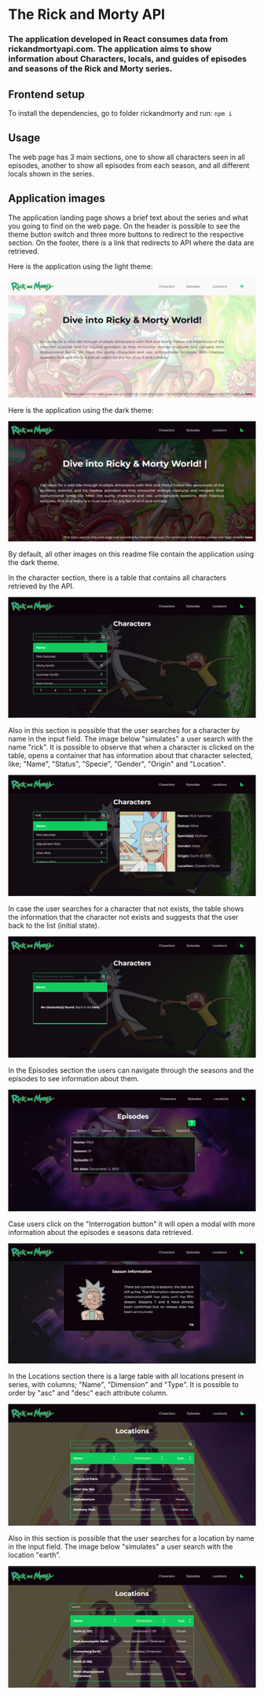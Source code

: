 # The Rick and Morty API

### The application developed in React consumes data from rickandmortyapi.com. The application aims to show information about Characters, locals, and guides of episodes and seasons of the Rick and Morty series.

## Frontend setup
To install the dependencies, go to folder rickandmorty and run: ``` npm i ```

## Usage
The web page has 3 main sections, one to show all characters seen in all episodes, another to show all episodes from each season, and all different locals shown in the series.

## Application images
<span>The application landing page shows a brief text about the series and what you going to find on the web page. On the header is possible to see the theme button switch and three more buttons to redirect to the respective section. On the footer, there is a link that redirects to API where the data are retrieved.</span>

<span>Here is the application using the light theme:</span>

  <img src="public/assets/readme/theme-light.png">
  
<span>Here is the application using the dark theme:</span>

  <img src="public/assets/readme/theme-dark.png">

  <span>By default, all other images on this readme file contain the application using the dark theme.</span>
  
  <span> In the character section, there is a table that contains all characters retrieved by the API.</span>
  
  <img src="public/assets/readme/characters-default.png">
  
  <span>Also in this section is possible that the user searches for a character by name in the input field. The image below "simulates" a user search with the name "rick". It is possible to observe that when a character is clicked on the table, opens a container that has information about that character selected, like; "Name", "Status", "Specie", "Gender", "Origin" and "Location". </span>
  
  <img src="public/assets/readme/character-find.png">

  <span> In case the user searches for a character that not exists, the table shows the information that the character not exists and suggests that the user back to the list (initial state).</span>

  <img src="public/assets/readme/character-notFound.png">

  <span>In the Episodes section the users can navigate through the seasons and the episodes to see information about them.<span/>
  
  <img src="public/assets/readme/episodes-guide.png">

  <span>Case users click on the "Interrogation button" it will open a modal with more information about the episodes e seasons data retrieved.</span>
  
  <img src="public/assets/readme/epidodes-modalInformation.png">

  <span>In the Locations section there is a large table with all locations present in series, with columns; "Name", "Dimension" and "Type". It is possible to order by "asc" and "desc" each attribute column.<span/>
  
  <img src="public/assets/readme/locations-guide.png">

  <span>Also in this section is possible that the user searches for a location by name in the input field. The image below "simulates" a user search with the location "earth".<span/>
  
  <img src="public/assets/readme/locations-find.png">
